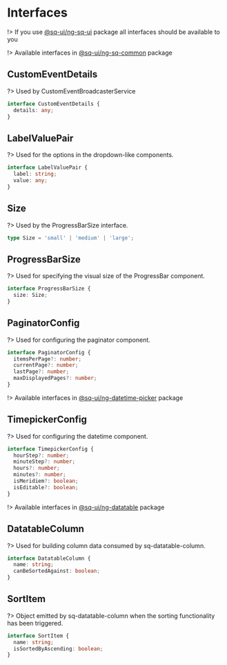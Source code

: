 # Interfaces

!> If you use [@sq-ui/ng-sq-ui](https://www.npmjs.com/package/@sq-ui/ng-sq-ui) package all interfaces should be available to you

!> Available interfaces in [@sq-ui/ng-sq-common](https://www.npmjs.com/package/@sq-ui/ng-sq-common) package

## CustomEventDetails

?> Used by CustomEventBroadcasterService

```typescript
interface CustomEventDetails {
  details: any;
}
```

## LabelValuePair

?> Used for the options in the dropdown-like components.

```typescript
interface LabelValuePair {
  label: string;
  value: any;
}
```

## Size

?> Used by the ProgressBarSize interface.

```typescript
type Size = 'small' | 'medium' | 'large';
```

## ProgressBarSize

?> Used for specifying the visual size of the ProgressBar component.

```typescript
interface ProgressBarSize {
  size: Size;
}
```

## PaginatorConfig

?> Used for configuring the paginator component.

```typescript
interface PaginatorConfig {
  itemsPerPage?: number;
  currentPage?: number;
  lastPage?: number;
  maxDisplayedPages?: number;
}
```

!> Available interfaces in [@sq-ui/ng-datetime-picker](https://www.npmjs.com/package/@sq-ui/ng-datetime-picker) package

## TimepickerConfig

?> Used for configuring the datetime component.

```typescript
interface TimepickerConfig {
  hourStep?: number;
  minuteStep?: number;
  hours?: number;
  minutes?: number;
  isMeridiem?: boolean;
  isEditable?: boolean;
}
```

!> Available interfaces in [@sq-ui/ng-datatable](https://www.npmjs.com/package/@sq-ui/@sq-ui/ng-datatable) package

## DatatableColumn

?> Used for building column data consumed by sq-datatable-column.

```typescript
interface DatatableColumn {
  name: string;
  canBeSortedAgainst: boolean;
}
```

## SortItem

?> Object emitted by sq-datatable-column when the sorting functionality has been triggered.

```typescript
interface SortItem {
  name: string;
  isSortedByAscending: boolean;
}
```
